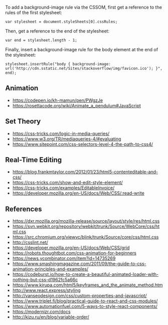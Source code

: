 To add a background-image rule via the CSSOM, first get a reference to the rules of the first stylesheet:

    var stylesheet = document.styleSheets[0].cssRules;

Then, get a reference to the end of the stylesheet:

    var end = stylesheet.length - 1;

Finally, insert a background-image rule for the body element at the end of the stylesheet:

    stylesheet.insertRule("body { background-image: url('http://cdn.sstatic.net/Sites/stackoverflow/img/favicon.ico'); }", end);

## Animation
* https://codepen.io/kh-mamun/pen/PWgzJe
* https://rosettacode.org/wiki/Animate_a_pendulum#JavaScript

## Set Theory
* https://css-tricks.com/logic-in-media-queries/
* https://www.w3.org/TR/mediaqueries-4/#evaluating
* https://www.sitepoint.com/css-selectors-level-4-the-path-to-css4/

## Real-Time Editing
* https://blog.frankmtaylor.com/2012/01/23/html5-contenteditable-and-css/
* https://css-tricks.com/show-and-edit-style-element/
* https://css-tricks.com/examples/EditableInvoice/
* https://developer.mozilla.org/en-US/docs/Web/CSS/:read-write

## References
* https://dxr.mozilla.org/mozilla-release/source/layout/style/res/html.css
* https://svn.webkit.org/repository/webkit/trunk/Source/WebCore/css/html.css
* https://src.chromium.org/viewvc/blink/trunk/Source/core/css/html.css
* http://csslint.net/
* https://developer.mozilla.org/en-US/docs/Web/CSS/grid
* https://robots.thoughtbot.com/css-animation-for-beginners
* https://news.ycombinator.com/item?id=14735269
* https://www.smashingmagazine.com/2011/09/the-guide-to-css-animation-principles-and-examples/
* https://codeburst.io/how-to-create-a-beautiful-animated-loader-with-nothing-but-css-d1962fc5a66c
* https://www.kirupa.com/html5/keyframes_and_the_animate_method.htm
* http://www.react.express/styling
* http://vanseodesign.com/css/custom-properties-and-javascript/
* https://www.triplet.fi/blog/practical-guide-to-react-and-css-modules/
* https://www.automationfuel.com/5-ways-to-style-react-components/
* https://modernizr.com/docs
* http://kizu.ru/en/blog/variable-order/